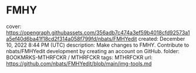# FMHY

cover: https://opengraph.githubassets.com/356adb7c474a3ef59b4018cfd92573a1a5ef40d6ba41f18cd2f314a058f799fd/nbats/FMHYedit
created: December 10, 2022 8:44 PM (UTC)
description: Make changes to FMHY. Contribute to nbats/FMHYedit development by creating an account on GitHub.
folder: BOOKMRKS-MTHRFCKR / MTHRFCKR
tags: MTHRFCKR
url: https://github.com/nbats/FMHYedit/blob/main/img-tools.md